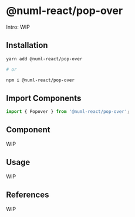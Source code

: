 # @numl-react/pop-over

Intro: WIP

## Installation

```sh
yarn add @numl-react/pop-over

# or

npm i @numl-react/pop-over
```

## Import Components

```jsx
import { Popover } from '@numl-react/pop-over';
```

## Component

WIP

## Usage

WIP

## References

WIP
